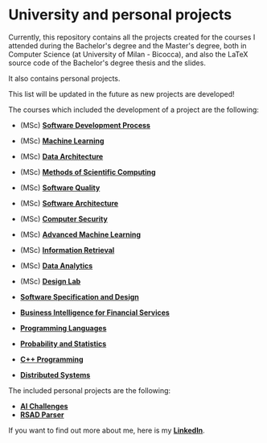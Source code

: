 # University and personal projects

Currently, this repository contains all the projects created for the courses I attended during the Bachelor's degree and the Master's degree, both in Computer Science (at University of Milan - Bicocca), and also the LaTeX source code of the Bachelor's degree thesis and the slides.

It also contains personal projects.

This list will be updated in the future as new projects are developed!


The courses which included the development of a project are the following:

 - (MSc) [**Software Development Process**](master-degree/processo-sviluppo-software/)
 - (MSc) [**Machine Learning**](master-degree/machine-learning/)
 - (MSc) [**Data Architecture**](master-degree/architetture-dati/)
 - (MSc) [**Methods of Scientific Computing**](master-degree/metodi-calcolo-scientifico/)
 - (MSc) [**Software Quality**](master-degree/qualita-software/)
 - (MSc) [**Software Architecture**](master-degree/architettura-software/)
 - (MSc) [**Computer Security**](master-degree/sicurezza-informatica/)
 - (MSc) [**Advanced Machine Learning**](master-degree/advanced-machine-learning/)
 - (MSc) [**Information Retrieval**](master-degree/information-retrieval/)
 - (MSc) [**Data Analytics**](master-degree/data-analytics/)
 - (MSc) [**Design Lab**](master-degree/laboratorio-progettazione/)
 
 - [**Software Specification and Design**](bachelor-degree/analisi-e-progettazione-software/)
 - [**Business Intelligence for Financial Services**](bachelor-degree/business-intelligence/)
 - [**Programming Languages**](bachelor-degree/linguaggi-di-programmazione/)
 - [**Probability and Statistics**](bachelor-degree/probabilita-e-statistica/)
 - [**C++ Programming**](bachelor-degree/programmazione-cpp/)
 - [**Distributed Systems**](bachelor-degree/sistemi-distribuiti/)
 

The included personal projects are the following:

 - [**AI Challenges**](https://github.com/cristianpiacente01/xtream-ai-assignment-engineer/tree/e62753981a53664084c9bbac535db8395cf726fe)
 - [**RSAD Parser**](https://github.com/cristianpiacente01/RSADClassesParser/tree/5672ccf29109e008ef974d4e179e570d2e66cdd6)


 If you want to find out more about me, here is my [**LinkedIn**](https://linkedin.com/in/cristian-piacente-b692991b1/).